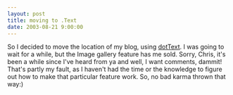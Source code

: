 ```yaml
---
layout: post
title: moving to .Text
date: 2003-08-21 9:00:00
---
```


So I decided to move the location of my blog, using <a href="http://scottwater.com/dottext">dotText</a>. I was going to wait for a while, but the Image gallery feature has me sold. Sorry, Chris, it's been a while since I've heard from ya and well, I want comments, dammit! That's partly my fault, as I haven't had the time or the knowledge to figure out how to make that particular feature work. So, no bad karma thrown that way:)
